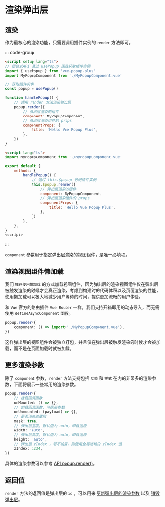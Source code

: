 # 渲染弹出层

## 渲染

作为最核心的渲染功能，只需要调用插件实例的 `render` 方法即可。

::: code-group

```html [Vue 组合式 API]
<script setup lang="ts">
// 组合式API 通过 usePopup 函数获取插件实例
import { usePopup } from 'vue-popup-plus'
import MyPopupComponent from './MyPopupComponent.vue'

// 获取插件实例
const popup = usePopup()

function handlePopup() {
	// 调用 render 方法渲染弹出层
	popup.render({
		// 弹出层渲染的组件
		component: MyPopupComponent,
		// 弹出层渲染组件的 props
		componentProps: {
			title: 'Hello Vue Popup Plus',
		},
	})
}

```

```html [Vue 选项式 API]
<script lang="ts">
import MyPopupComponent from './MyPopupComponent.vue'

export default {
	methods: {
		handlePopup() {
			// 通过 this.$popup 访问插件实例
			this.$popup.render({
				// 弹出层渲染的组件
				component: MyPopupComponent,
				// 弹出层渲染组件的 props
				componentProps: {
					title: 'Hello Vue Popup Plus',
				},
			})
		},
	},
}
<script>
```

:::

`component` 参数用于指定弹出层渲染的视图组件，是唯一必填项。

## 渲染视图组件懒加载

我们 `推荐使用懒加载` 的方式加载视图组件，因为弹出层的渲染视图组件仅在弹出层被触发渲染的时候才会真正渲染，考虑到构建时的代码体积以及页面渲染的性能，使用懒加载可以极大地减少用户等待的时间，提供更加流畅的用户体验。

和 `Vue` 官方的路由插件 `Vue Router` 一样，我们支持开箱即用的动态导入，而无需使用 `defineAsyncComponent` 函数。

```ts
popup.render({
	component: () => import('./MyPopupComponent.vue'),
})
```

这样弹出层的视图组件会被独立打包，并且仅在弹出层被触发渲染的时候才会被加载，而不是在页面加载时就被加载。

## 更多渲染参数

除了 `component` 参数，`render` 方法支持包括 `功能` 和 `样式` 在内的非常多的渲染参数，下面将展示一些常用的渲染参数。

```ts [Vue]
popup.render({
	// 挂载回调函数
	onMounted: () => {},
	// 卸载回调函数，可携带参数
	onUnmounted: (payload) => {},
	// 是否渲染遮罩层
	mask: true,
	// 弹出层宽度，默认值为 auto，即自适应
	width: 'auto',
	// 弹出层高度，默认值为 auto，即自适应
	height: 'auto',
	// 弹出层 zIndex ，若不设置，则使用全局递增的 zIndex 值
	zIndex: 1234,
})
```

具体的渲染参数可以参考 [API popup.render()](/api/render)。

## 返回值

`render` 方法的返回值是弹出层的 `id` ，可以用来 [更新弹出层的渲染参数](/guide/update) 以及 [销毁弹出层](/guide/destroy)。
